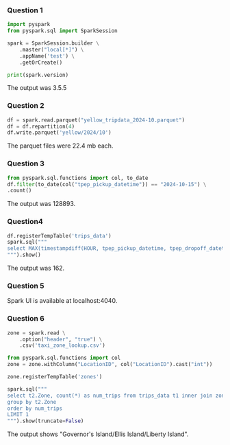 ### Question 1

```python
import pyspark
from pyspark.sql import SparkSession

spark = SparkSession.builder \
    .master("local[*]") \
    .appName('test') \
    .getOrCreate()

print(spark.version)
```

The output was 3.5.5

### Question 2

```python
df = spark.read.parquet("yellow_tripdata_2024-10.parquet")
df = df.repartition(4)
df.write.parquet('yellow/2024/10')
```

The parquet files were 22.4 mb each.


### Question 3

```python
from pyspark.sql.functions import col, to_date
df.filter(to_date(col("tpep_pickup_datetime")) == "2024-10-15") \
.count()
```

The output was 128893.


### Question4

```python
df.registerTempTable('trips_data')
spark.sql("""
select MAX(timestampdiff(HOUR, tpep_pickup_datetime, tpep_dropoff_datetime)) from trips_data
""").show()
```

The output was 162.


### Question 5

Spark UI is available at localhost:4040.



### Question 6

```python
zone = spark.read \
    .option("header", "true") \
    .csv('taxi_zone_lookup.csv')

from pyspark.sql.functions import col
zone = zone.withColumn("LocationID", col("LocationID").cast("int"))

zone.registerTempTable('zones')

spark.sql("""
select t2.Zone, count(*) as num_trips from trips_data t1 inner join zones t2 on t1.PULocationID = t2.LocationID
group by t2.Zone
order by num_trips
LIMIT 1
""").show(truncate=False)
```

The output shows "Governor's Island/Ellis Island/Liberty Island".